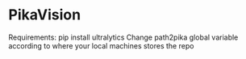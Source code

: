 # PikaVision

Requirements:
  pip install ultralytics
  Change path2pika global variable according to where your local machines stores the repo

